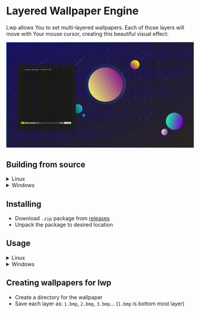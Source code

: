# Layered Wallpaper Engine
Lwp allows You to set multi-layered wallpapers. Each of those layers will move with Your mouse cursor, creating this beautiful visual effect:

![](preview.gif)

## Building from source

<details>
<summary>Linux</summary>
<br>

- Install `SDL2` using Your package manager
- Clone the repository and install `lwp`:

```shell
git clone https://github.com/jszczerbinsky/lwp
cd lwp
make
sudo make install
```

</details>
<details>
<summary>Windows</summary>
<br>

- You need `MinGW` installed

```shell
git clone https://github.com/jszczerbinsky/lwp
cd lwp
build.bat
```

- Copy lwp.exe to desired path

</details>

## Installing

- Download `.zip` package from [releases](https://github.com/jszczerbinsky/lwp/releases/latest)
- Unpack the package to desired location

## Usage
<details>
<summary>Linux</summary>
<br>
Make sure there is no other wallpaper engine running (e.g. `feh`)<br>
Install <code>SDL2</code><br><br>

```shell
lwp [layers count] [wallpepr dir] [x] [y] [width] [height]
```
You can run `lwp` on multiple monitors by appending `[x] [y] [width] [height]` for each monitor at the end of the line

- Use this line to test lwp (replace "1920" and "1080" with Your screen resolution):

```shell
lwp 3 /usr/share/lwp/wallpapers/test 0 0 1920 1080
```
</details>
<details>
<summary>Windows</summary>
<br>

```shell
path\to\lwp\lwp.exe [layers count] [wallpepr dir] [x] [y] [width] [height]
```
You can run `lwp` on multiple monitors by appending `[x] [y] [width] [height]` for each monitor at the end of the line

- Use this line to test lwp (replace "1920" and "1080" with Your screen resolution):

```shell
path\to\lwp\lwp.exe 3 path\to\lwp\wallpapers\test 0 0 1920 1080
```

If You are using DPI scaling, go to 
`lwp.exe's properties` -> `compatibility` -> `change high DPI settings` and set both checkboxes to true
</details>


## Creating wallpapers for lwp
- Create a directory for the wallpaper
- Save each layer as: `1.bmp`, `2.bmp`, `3.bmp`... (`1.bmp` is bottom most layer)
